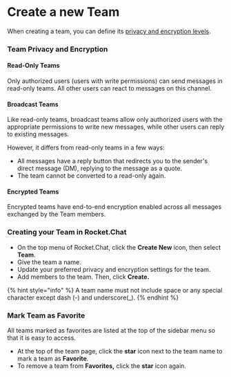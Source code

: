 # Create a new Team

When creating a team, you can define its [privacy and encryption levels](create-a-new-team.md#team-privacy-and-encryption).

### Team Privacy and Encryption

#### Read-Only Teams

Only authorized users (users with write permissions) can send messages in read-only teams. All other users can react to messages on this channel.

#### Broadcast Teams

Like read-only teams, broadcast teams allow only authorized users with the appropriate permissions to write new messages, while other users can reply to existing messages.

However, it differs from read-only teams in a few ways:

* All messages have a reply button that redirects you to the sender's direct message (DM), replying to the message as a quote.
* The team cannot be converted to a read-only again.

#### Encrypted Teams

Encrypted teams have end-to-end encryption enabled across all messages exchanged by the Team members.

### **Creating your Team in Rocket.Chat**

* On the top menu of Rocket.Chat, click the **Create New** icon, then select **Team**.
* Give the team a name.
* Update your preferred privacy and encryption settings for the team.&#x20;
* Add members to the team. Then, click **Create.**

{% hint style="info" %}
&#x20;A team name must not include space or any special character except dash (-) and underscore(\_).
{% endhint %}

### **Mark Team as Favorite**

All teams marked as favorites are listed at the top of the sidebar menu so that it is easy to access.

* At the top of the team page, click the **star** icon next to the team name to mark a team as **Favorite**.
* To remove a team from **Favorites,** click the **star** icon again.
